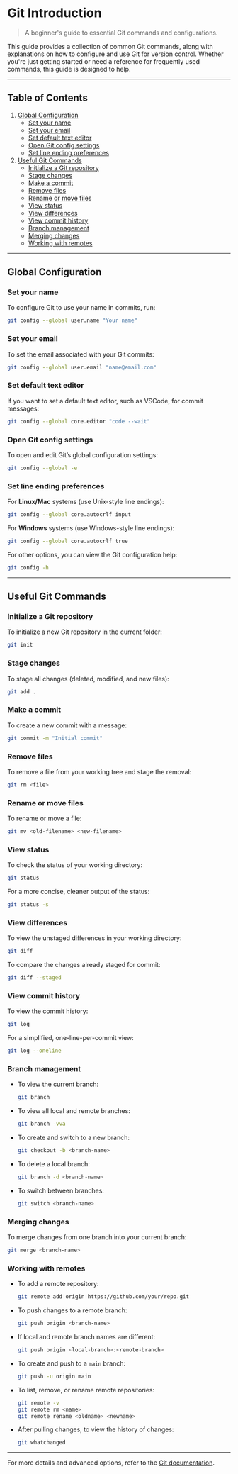 # Git Introduction
> A beginner's guide to essential Git commands and configurations.

This guide provides a collection of common Git commands, along with explanations on how to configure and use Git for version control. Whether you're just getting started or need a reference for frequently used commands, this guide is designed to help.

---

## Table of Contents
1. [Global Configuration](#global-configuration)
   - [Set your name](#set-your-name)
   - [Set your email](#set-your-email)
   - [Set default text editor](#set-default-text-editor)
   - [Open Git config settings](#open-git-config-settings)
   - [Set line ending preferences](#set-line-ending-preferences)
2. [Useful Git Commands](#useful-git-commands)
   - [Initialize a Git repository](#initialize-a-git-repository)
   - [Stage changes](#stage-changes)
   - [Make a commit](#make-a-commit)
   - [Remove files](#remove-files)
   - [Rename or move files](#rename-or-move-files)
   - [View status](#view-status)
   - [View differences](#view-differences)
   - [View commit history](#view-commit-history)
   - [Branch management](#branch-management)
   - [Merging changes](#merging-changes)
   - [Working with remotes](#working-with-remotes)

---

## Global Configuration

### Set your name
To configure Git to use your name in commits, run:
```bash
git config --global user.name "Your name"
```

### Set your email
To set the email associated with your Git commits:
```bash
git config --global user.email "name@email.com"
```

### Set default text editor
If you want to set a default text editor, such as VSCode, for commit messages:
```bash
git config --global core.editor "code --wait"
```

### Open Git config settings
To open and edit Git’s global configuration settings:
```bash
git config --global -e
```

### Set line ending preferences
For **Linux/Mac** systems (use Unix-style line endings):
```bash
git config --global core.autocrlf input
```

For **Windows** systems (use Windows-style line endings):
```bash
git config --global core.autocrlf true
```

For other options, you can view the Git configuration help:
```bash
git config -h
```

---

## Useful Git Commands

### Initialize a Git repository
To initialize a new Git repository in the current folder:
```bash
git init
```

### Stage changes
To stage all changes (deleted, modified, and new files):
```bash
git add .
```

### Make a commit
To create a new commit with a message:
```bash
git commit -m "Initial commit"
```

### Remove files
To remove a file from your working tree and stage the removal:
```bash
git rm <file>
```

### Rename or move files
To rename or move a file:
```bash
git mv <old-filename> <new-filename>
```

### View status
To check the status of your working directory:
```bash
git status
```

For a more concise, cleaner output of the status:
```bash
git status -s
```

### View differences
To view the unstaged differences in your working directory:
```bash
git diff
```

To compare the changes already staged for commit:
```bash
git diff --staged
```

### View commit history
To view the commit history:
```bash
git log
```

For a simplified, one-line-per-commit view:
```bash
git log --oneline
```

### Branch management

- To view the current branch:
  ```bash
  git branch
  ```

- To view all local and remote branches:
  ```bash
  git branch -vva
  ```

- To create and switch to a new branch:
  ```bash
  git checkout -b <branch-name>
  ```

- To delete a local branch:
  ```bash
  git branch -d <branch-name>
  ```

- To switch between branches:
  ```bash
  git switch <branch-name>
  ```

### Merging changes
To merge changes from one branch into your current branch:
```bash
git merge <branch-name>
```

### Working with remotes

- To add a remote repository:
  ```bash
  git remote add origin https://github.com/your/repo.git
  ```

- To push changes to a remote branch:
  ```bash
  git push origin <branch-name>
  ```

- If local and remote branch names are different:
  ```bash
  git push origin <local-branch>:<remote-branch>
  ```

- To create and push to a `main` branch:
  ```bash
  git push -u origin main
  ```

- To list, remove, or rename remote repositories:
  ```bash
  git remote -v
  git remote rm <name>
  git remote rename <oldname> <newname>
  ```

- After pulling changes, to view the history of changes:
  ```bash
  git whatchanged
  ```

---

For more details and advanced options, refer to the [Git documentation](https://git-scm.com/doc).
